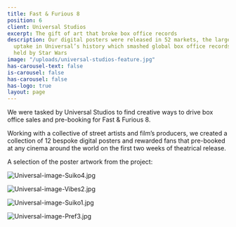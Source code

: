 ```yaml
---
title: Fast & Furious 8
position: 6
client: Universal Studios
excerpt: The gift of art that broke box office records
description: Our digital posters were released in 52 markets, the largest film promotion
  uptake in Universal’s history which smashed global box office records, previously
  held by Star Wars
image: "/uploads/universal-studios-feature.jpg"
has-carousel-text: false
is-carousel: false
has-carousel: false
has-logo: true
layout: page
---
```


We were tasked by Universal Studios to find creative ways to drive box office sales and pre-booking for Fast & Furious 8.

Working with a collective of street artists and film’s producers, we created a collection of 12 bespoke digital posters and rewarded fans that pre-booked at any cinema around the world on the first two weeks of theatrical release.

A selection of the poster artwork from the project:

![Universal-image-Suiko4.jpg](/uploads/Universal-image-Suiko4.jpg)

![Universal-image-Vibes2.jpg](/uploads/Universal-image-Vibes2.jpg)

![Universal-image-Suiko1.jpg](/uploads/Universal-image-Suiko1.jpg)

![Universal-image-Pref3.jpg](/uploads/Universal-image-Pref3.jpg)
